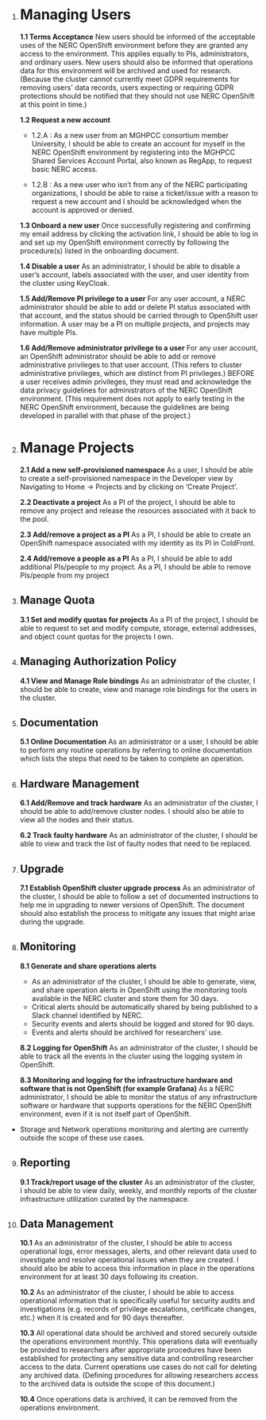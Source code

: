 1. # **Managing Users**

     **1.1 Terms Acceptance** 
    New users should be informed of the acceptable uses of the NERC OpenShift environment before they are granted any access to the environment.  This applies equally to PIs, administrators, and ordinary users.  New users should also be informed that operations data for this environment will be archived and used for research.  (Because the cluster cannot currently meet GDPR requirements for removing users' data records, users expecting or requiring GDPR protections should be notified that they should not use NERC OpenShift at this point in time.)

    **1.2 Request a new account**
    - 1.2.A : As a new user from an MGHPCC consortium member University, I should be able to create an account for myself in the NERC OpenShift environment by registering into the  MGHPCC Shared Services Account Portal, also known as RegApp, to request basic NERC access. 
    
    - 1.2.B : As a new user who isn’t from any of the NERC participating organizations, I should be able to raise a ticket/issue with a reason to request a new account and I should be acknowledged when the account is approved or denied. 

    **1.3 Onboard a new user**
    Once successfully registering and confirming my email address by clicking the activation link, I should be able to log in and set up my OpenShift environment correctly by following the procedure(s) listed in the onboarding document.

    **1.4 Disable a user**
    As an administrator, I should be able to disable a user’s account, labels associated with the user, and user identity from the cluster using KeyCloak.

    **1.5 Add/Remove PI privilege to a user**
    For any user account, a NERC  administrator should be able to add or delete PI status associated with that account, and the status should be carried through to OpenShift user information.
    A user may be a PI on multiple projects, and projects may have multiple PIs.

    **1.6 Add/Remove administrator privilege to a user**
    For any user account, an OpenShift administrator should be able to add or remove administrative privileges to that user account.
    (This refers to cluster administrative privileges, which are distinct from PI privileges.)  BEFORE a user receives admin privileges, they must read and acknowledge the data privacy guidelines for administrators of the NERC OpenShift environment.  (This requirement does not apply to early testing in the NERC OpenShift environment, because the guidelines are being developed in parallel with that phase of the project.)


2. # **Manage Projects**

    **2.1 Add a new self-provisioned namespace**
    As a user, I should be able to create a self-provisioned namespace in the Developer view by Navigating to Home → Projects and by clicking on ‘Create Project’.  

    **2.2 Deactivate a project**
    As a PI of the project, I should be able to remove any project and release the resources associated with it back to the pool. 

    **2.3 Add/remove a project as a PI**
    As a PI, I should be able to create an OpenShift namespace associated with my identity as its PI in ColdFront.  

    **2.4 Add/remove a people as a PI** 
    As a PI, I should be able to add additional PIs/people to my project. As a PI, I should be able to remove PIs/people from my project

3. ## **Manage Quota**

    **3.1 Set and modify quotas for projects**
    As a PI of the project, I should be able to request to set and modify compute, storage, external addresses, and object count quotas for the projects I own.


4. ## **Managing Authorization Policy**

    **4.1 View and Manage Role bindings**
    As an administrator of the cluster, I should be able to create, view and manage role bindings for the users in the cluster. 
	

5. ## **Documentation**

    **5.1 Online Documentation**
    As an administrator or a user, I should be able to perform any routine operations by referring to online documentation which lists the steps that need to be taken to complete an operation.

6. ## **Hardware Management**

    **6.1 Add/Remove and track hardware**
    As an administrator of the cluster, I should be able to add/remove cluster nodes. I should also be able to view all the nodes and their status.

    **6.2 Track faulty hardware**
    As an administrator of the cluster, I should be able to view and track the list of faulty nodes that need to be replaced. 


7. ## **Upgrade**

    **7.1 Establish OpenShift cluster upgrade process**
    As an administrator of the cluster, I should be able to follow a set of documented instructions to help me in upgrading to newer versions of OpenShift. The document should also establish the process to mitigate any issues that might arise during the upgrade.

8. ## **Monitoring**

    **8.1 Generate and share operations alerts**
    - As an administrator of the cluster, I should be able to generate, view, and share operation alerts in OpenShift using the monitoring tools available in the NERC cluster and store them for 30 days.  
    - Critical alerts should be automatically shared by being published to a Slack channel identified by NERC. 
    - Security events and alerts should be logged and stored for 90 days. 
    - Events and alerts should be archived for researchers' use. 

    **8.2 Logging for OpenShift**
    As an administrator of the cluster, I should be able to track all the events in the cluster using the logging system in OpenShift.

    **8.3 Monitoring and logging for the infrastructure hardware and software that is not OpenShift (for example Grafana)**
    As a NERC administrator, I should be able to monitor the status of any infrastructure software or hardware that supports operations for the NERC OpenShift environment, even if it is not itself part of OpenShift.
    
- Storage and Network operations monitoring and alerting are currently outside the scope of these use cases. 


9. ## **Reporting**

    **9.1 Track/report usage of the cluster**
As an administrator of the cluster, I should be able to view daily, weekly, and monthly reports of the cluster infrastructure utilization curated by the namespace.


10. ## **Data Management**

    **10.1** As an administrator of the cluster, I should be able to access operational logs, error messages, alerts, and other relevant data used to investigate and resolve operational issues when they are created.  I should also be able to access this information in place in the operations environment for at least 30 days following its creation.

    **10.2** As an administrator of the cluster, I should be able to access operational information that is specifically useful for security audits and investigations (e.g. records of privilege escalations, certificate changes, etc.) when it is created and for 90 days thereafter.
    
    **10.3** All operational data should be archived and stored securely outside the operations environment monthly.  This operations data will eventually be provided to researchers after appropriate procedures have been established for protecting any sensitive data and controlling researcher access to the data.  Current operations use cases do not call for deleting any archived data.  (Defining procedures for allowing researchers access to the archived data is outside the scope of this document.)
    
    **10.4** Once operations data is archived, it can be removed from the operations environment.  


